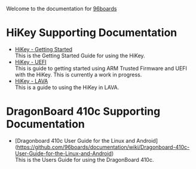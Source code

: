 Welcome to the documentation for [96boards](https://www.96boards.org/)

# HiKey Supporting Documentation
* [HiKey - Getting Started](https://github.com/96boards/documentation/wiki/HiKeyGettingStarted)<br/>This is the Getting Started Guide for using the HiKey.
* [HiKey - UEFI](https://github.com/96boards/documentation/wiki/UEFI)<br/>This is guide to getting started using ARM Trusted Firmware and UEFI with the HiKey.  This is currently a work in progress.
* [HiKey - LAVA](https://github.com/96boards/documentation/wiki/HiKeyLAVA)<br/>This is a guide to using the HiKey in LAVA.

# DragonBoard 410c Supporting Documentation
* [Dragonboard 410c User Guide for the Linux and Android] (https://github.com/96boards/documentation/wiki/Dragonboard-410c-User-Guide-for-the-Linux-and-Android)<br/>This is the Users Guide for using the DragonBoard 410c.
